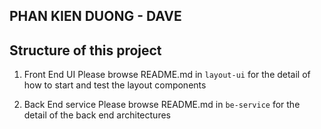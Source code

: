 ## PHAN KIEN DUONG - DAVE

## Structure of this project

1. Front End UI
   Please browse README.md in `layout-ui` for the detail of how to start and test the layout components

2. Back End service
   Please browse README.md in `be-service` for the detail of the back end architectures
